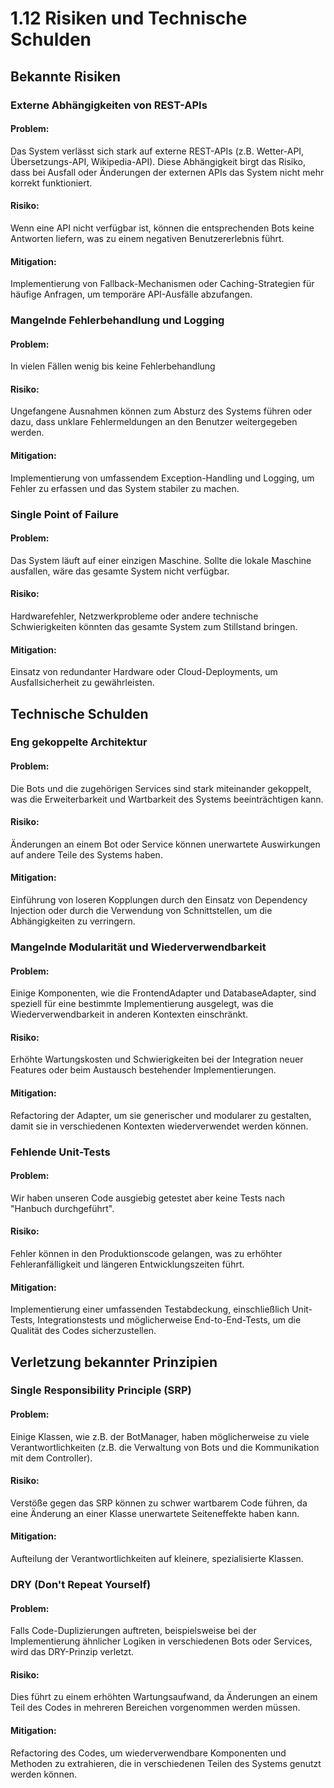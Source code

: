 # 1.12 Risiken und Technische Schulden
## Bekannte Risiken

### Externe Abhängigkeiten von REST-APIs
#### Problem: 
Das System verlässt sich stark auf externe REST-APIs (z.B. Wetter-API, Übersetzungs-API, Wikipedia-API). Diese Abhängigkeit birgt das Risiko, dass bei Ausfall oder Änderungen der externen APIs das System nicht mehr korrekt funktioniert.
#### Risiko: 
Wenn eine API nicht verfügbar ist, können die entsprechenden Bots keine Antworten liefern, was zu einem negativen Benutzererlebnis führt.
#### Mitigation: 
Implementierung von Fallback-Mechanismen oder Caching-Strategien für häufige Anfragen, um temporäre API-Ausfälle abzufangen.

### Mangelnde Fehlerbehandlung und Logging
#### Problem: 
In vielen Fällen wenig bis keine Fehlerbehandlung
#### Risiko: 
Ungefangene Ausnahmen können zum Absturz des Systems führen oder dazu, dass unklare Fehlermeldungen an den Benutzer weitergegeben werden.
#### Mitigation: 
Implementierung von umfassendem Exception-Handling und Logging, um Fehler zu erfassen und das System stabiler zu machen.

### Single Point of Failure
#### Problem: 
Das System läuft auf einer einzigen Maschine. Sollte die lokale Maschine ausfallen, wäre das gesamte System nicht verfügbar.
#### Risiko: 
Hardwarefehler, Netzwerkprobleme oder andere technische Schwierigkeiten könnten das gesamte System zum Stillstand bringen.
#### Mitigation: 
Einsatz von redundanter Hardware oder Cloud-Deployments, um Ausfallsicherheit zu gewährleisten.

## Technische Schulden

### Eng gekoppelte Architektur
#### Problem: 
Die Bots und die zugehörigen Services sind stark miteinander gekoppelt, was die Erweiterbarkeit und Wartbarkeit des Systems beeinträchtigen kann.
#### Risiko: 
Änderungen an einem Bot oder Service können unerwartete Auswirkungen auf andere Teile des Systems haben.
#### Mitigation: 
Einführung von loseren Kopplungen durch den Einsatz von Dependency Injection oder durch die Verwendung von Schnittstellen, um die Abhängigkeiten zu verringern.

### Mangelnde Modularität und Wiederverwendbarkeit
#### Problem: 
Einige Komponenten, wie die FrontendAdapter und DatabaseAdapter, sind speziell für eine bestimmte Implementierung ausgelegt, was die Wiederverwendbarkeit in anderen Kontexten einschränkt.
#### Risiko: 
Erhöhte Wartungskosten und Schwierigkeiten bei der Integration neuer Features oder beim Austausch bestehender Implementierungen.
#### Mitigation: 
Refactoring der Adapter, um sie generischer und modularer zu gestalten, damit sie in verschiedenen Kontexten wiederverwendet werden können.

### Fehlende Unit-Tests 
#### Problem: 
Wir haben unseren Code ausgiebig getestet aber keine Tests nach "Hanbuch durchgeführt".
#### Risiko: 
Fehler können in den Produktionscode gelangen, was zu erhöhter Fehleranfälligkeit und längeren Entwicklungszeiten führt.
#### Mitigation: 
Implementierung einer umfassenden Testabdeckung, einschließlich Unit-Tests, Integrationstests und möglicherweise End-to-End-Tests, um die Qualität des Codes sicherzustellen.

## Verletzung bekannter Prinzipien
### Single Responsibility Principle (SRP)
#### Problem: 
Einige Klassen, wie z.B. der BotManager, haben möglicherweise zu viele Verantwortlichkeiten (z.B. die Verwaltung von Bots und die Kommunikation mit dem Controller).
#### Risiko: 
Verstöße gegen das SRP können zu schwer wartbarem Code führen, da eine Änderung an einer Klasse unerwartete Seiteneffekte haben kann.
#### Mitigation: 
Aufteilung der Verantwortlichkeiten auf kleinere, spezialisierte Klassen.

### DRY (Don't Repeat Yourself)
#### Problem: 
Falls Code-Duplizierungen auftreten, beispielsweise bei der Implementierung ähnlicher Logiken in verschiedenen Bots oder Services, wird das DRY-Prinzip verletzt.
#### Risiko: 
Dies führt zu einem erhöhten Wartungsaufwand, da Änderungen an einem Teil des Codes in mehreren Bereichen vorgenommen werden müssen.
#### Mitigation: 
Refactoring des Codes, um wiederverwendbare Komponenten und Methoden zu extrahieren, die in verschiedenen Teilen des Systems genutzt werden können.